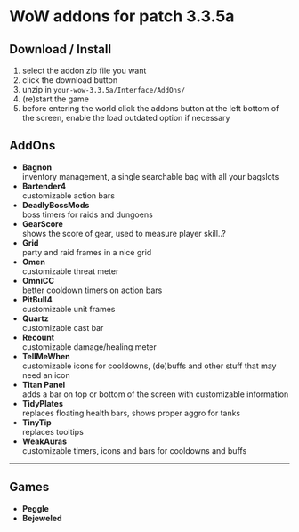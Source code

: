 # WoW addons for patch 3.3.5a

## Download / Install
1. select the addon zip file you want
2. click the download button
3. unzip in `your-wow-3.3.5a/Interface/AddOns/`
4. (re)start the game
5. before entering the world click the addons button at the left bottom of the screen, enable the load outdated option if necessary

## AddOns
- **Bagnon**  
  inventory management, a single searchable bag with all your bagslots
- **Bartender4**  
  customizable action bars
- **DeadlyBossMods**  
  boss timers for raids and dungoens
- **GearScore**  
  shows the score of gear, used to measure player skill..?
- **Grid**  
  party and raid frames in a nice grid
- **Omen**  
  customizable threat meter
- **OmniCC**  
  better cooldown timers on action bars
- **PitBull4**  
  customizable unit frames
- **Quartz**  
  customizable cast bar
- **Recount**  
  customizable damage/healing meter
- **TellMeWhen**  
  customizable icons for cooldowns, (de)buffs and other stuff that may need an icon
- **Titan Panel**  
  adds a bar on top or bottom of the screen with customizable information
- **TidyPlates**  
  replaces floating health bars, shows proper aggro for tanks
- **TinyTip**  
  replaces tooltips
- **WeakAuras**  
  customizable timers, icons and bars for cooldowns and buffs


-------------------
## Games
- **Peggle**  
- **Bejeweled**  
